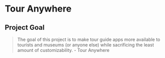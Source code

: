 # Tour Anywhere

## Project Goal

> The goal of this project is to make tour guide apps more available to tourists and museums (or anyone else) while sacrificing the least amount of customizability. - Tour Anywhere
